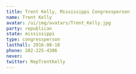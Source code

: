 ```yaml
---
title: Trent Kelly, Mississippi Congressperson
name: Trent Kelly
avatar: /ui/img/avatars/Trent_Kelly.jpg
party: republican
state: mississippi
type: congressperson
lasthall: 2016-08-18
phone: 202-225-4306
never: 
twitter: RepTrentKelly
---
```

